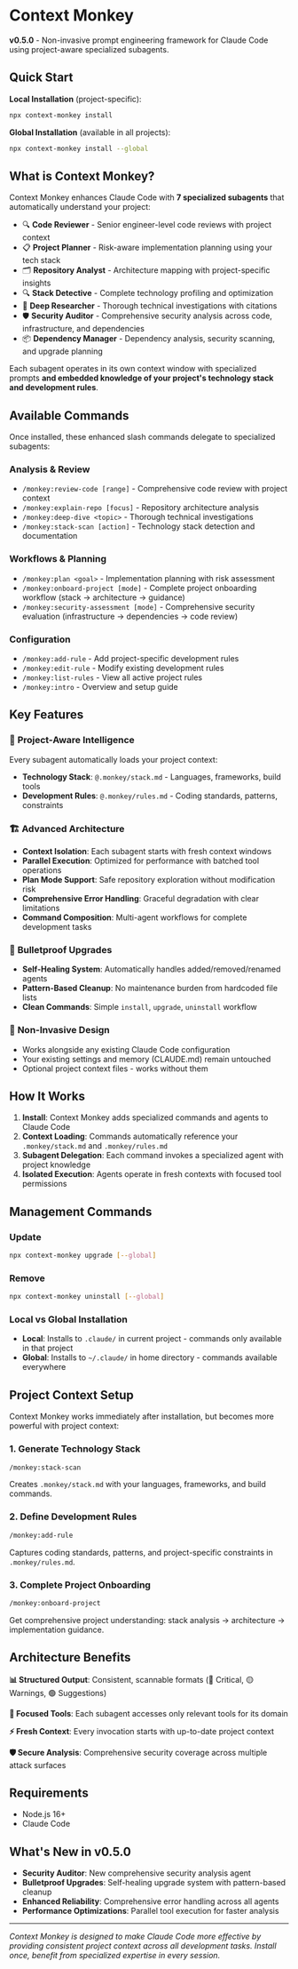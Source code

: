 # Context Monkey

**v0.5.0** - Non-invasive prompt engineering framework for Claude Code using project-aware specialized subagents.

## Quick Start

**Local Installation** (project-specific):
```bash
npx context-monkey install
```

**Global Installation** (available in all projects):
```bash
npx context-monkey install --global
```

## What is Context Monkey?

Context Monkey enhances Claude Code with **7 specialized subagents** that automatically understand your project:

- 🔍 **Code Reviewer** - Senior engineer-level code reviews with project context
- 📋 **Project Planner** - Risk-aware implementation planning using your tech stack  
- 🗂️ **Repository Analyst** - Architecture mapping with project-specific insights
- 🔍 **Stack Detective** - Complete technology profiling and optimization
- 🔬 **Deep Researcher** - Thorough technical investigations with citations
- 🛡️ **Security Auditor** - Comprehensive security analysis across code, infrastructure, and dependencies
- 📦 **Dependency Manager** - Dependency analysis, security scanning, and upgrade planning

Each subagent operates in its own context window with specialized prompts **and embedded knowledge of your project's technology stack and development rules**.

## Available Commands

Once installed, these enhanced slash commands delegate to specialized subagents:

### Analysis & Review
- `/monkey:review-code [range]` - Comprehensive code review with project context
- `/monkey:explain-repo [focus]` - Repository architecture analysis  
- `/monkey:deep-dive <topic>` - Thorough technical investigations
- `/monkey:stack-scan [action]` - Technology stack detection and documentation

### Workflows & Planning
- `/monkey:plan <goal>` - Implementation planning with risk assessment
- `/monkey:onboard-project [mode]` - Complete project onboarding workflow (stack → architecture → guidance)
- `/monkey:security-assessment [mode]` - Comprehensive security evaluation (infrastructure → dependencies → code review)

### Configuration
- `/monkey:add-rule` - Add project-specific development rules
- `/monkey:edit-rule` - Modify existing development rules  
- `/monkey:list-rules` - View all active project rules
- `/monkey:intro` - Overview and setup guide

## Key Features

### 🎯 **Project-Aware Intelligence**
Every subagent automatically loads your project context:
- **Technology Stack**: `@.monkey/stack.md` - Languages, frameworks, build tools
- **Development Rules**: `@.monkey/rules.md` - Coding standards, patterns, constraints

### 🏗️ **Advanced Architecture** 
- **Context Isolation**: Each subagent starts with fresh context windows
- **Parallel Execution**: Optimized for performance with batched tool operations
- **Plan Mode Support**: Safe repository exploration without modification risk
- **Comprehensive Error Handling**: Graceful degradation with clear limitations
- **Command Composition**: Multi-agent workflows for complete development tasks

### 🚀 **Bulletproof Upgrades**
- **Self-Healing System**: Automatically handles added/removed/renamed agents
- **Pattern-Based Cleanup**: No maintenance burden from hardcoded file lists
- **Clean Commands**: Simple `install`, `upgrade`, `uninstall` workflow

### 🔧 **Non-Invasive Design**
- Works alongside any existing Claude Code configuration
- Your existing settings and memory (CLAUDE.md) remain untouched  
- Optional project context files - works without them

## How It Works

1. **Install**: Context Monkey adds specialized commands and agents to Claude Code
2. **Context Loading**: Commands automatically reference your `.monkey/stack.md` and `.monkey/rules.md` 
3. **Subagent Delegation**: Each command invokes a specialized agent with project knowledge
4. **Isolated Execution**: Agents operate in fresh contexts with focused tool permissions

## Management Commands

### Update
```bash
npx context-monkey upgrade [--global]
```

### Remove  
```bash
npx context-monkey uninstall [--global]
```

### Local vs Global Installation

- **Local**: Installs to `.claude/` in current project - commands only available in that project
- **Global**: Installs to `~/.claude/` in home directory - commands available everywhere

## Project Context Setup

Context Monkey works immediately after installation, but becomes more powerful with project context:

### 1. Generate Technology Stack
```bash
/monkey:stack-scan
```
Creates `.monkey/stack.md` with your languages, frameworks, and build commands.

### 2. Define Development Rules
```bash
/monkey:add-rule
```
Captures coding standards, patterns, and project-specific constraints in `.monkey/rules.md`.

### 3. Complete Project Onboarding
```bash
/monkey:onboard-project
```
Get comprehensive project understanding: stack analysis → architecture → implementation guidance.

## Architecture Benefits

**📊 Structured Output**: Consistent, scannable formats (🔴 Critical, 🟡 Warnings, 🟢 Suggestions)

**🔧 Focused Tools**: Each subagent accesses only relevant tools for its domain

**⚡ Fresh Context**: Every invocation starts with up-to-date project context

**🛡️ Secure Analysis**: Comprehensive security coverage across multiple attack surfaces

## Requirements

- Node.js 16+
- Claude Code

## What's New in v0.5.0

- **Security Auditor**: New comprehensive security analysis agent
- **Bulletproof Upgrades**: Self-healing upgrade system with pattern-based cleanup
- **Enhanced Reliability**: Comprehensive error handling across all agents
- **Performance Optimizations**: Parallel tool execution for faster analysis

---

*Context Monkey is designed to make Claude Code more effective by providing consistent project context across all development tasks. Install once, benefit from specialized expertise in every session.*